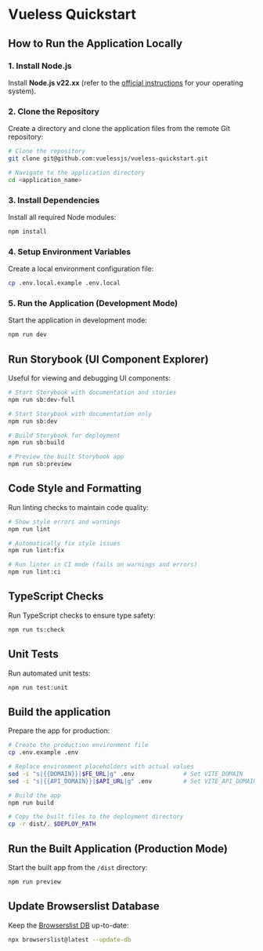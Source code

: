 # Vueless Quickstart

## How to Run the Application Locally

### 1. Install Node.js

Install **Node.js v22.xx** (refer to the [official instructions](https://nodejs.org/en/download/package-manager/) for your operating system).

### 2. Clone the Repository

Create a directory and clone the application files from the remote Git repository:

```bash
# Clone the repository
git clone git@github.com:vuelessjs/vueless-quickstart.git

# Navigate to the application directory
cd <application_name>
```

### 3. Install Dependencies

Install all required Node modules:

```bash
npm install
```

### 4. Setup Environment Variables

Create a local environment configuration file:

```bash
cp .env.local.example .env.local
```

### 5. Run the Application (Development Mode)

Start the application in development mode:

```bash
npm run dev
```

## Run Storybook (UI Component Explorer)

Useful for viewing and debugging UI components:

```bash
# Start Storybook with documentation and stories
npm run sb:dev-full

# Start Storybook with documentation only
npm run sb:dev

# Build Storybook for deployment
npm run sb:build

# Preview the built Storybook app
npm run sb:preview
```

## Code Style and Formatting

Run linting checks to maintain code quality:

```bash
# Show style errors and warnings
npm run lint

# Automatically fix style issues
npm run lint:fix

# Run linter in CI mode (fails on warnings and errors)
npm run lint:ci
```

## TypeScript Checks

Run TypeScript checks to ensure type safety:

```bash
npm run ts:check
```

## Unit Tests

Run automated unit tests:

```bash
npm run test:unit
```

## Build the application

Prepare the app for production:

```bash
# Create the production environment file
cp .env.example .env

# Replace environment placeholders with actual values
sed -i "s|{{DOMAIN}}|$FE_URL|g" .env              # Set VITE_DOMAIN
sed -i "s|{{API_DOMAIN}}|$API_URL|g" .env         # Set VITE_API_DOMAIN

# Build the app
npm run build

# Copy the built files to the deployment directory
cp -r dist/. $DEPLOY_PATH
```

## Run the Built Application (Production Mode)

Start the built app from the `/dist` directory:

```bash
npm run preview
```

## Update Browserslist Database

Keep the [Browserslist DB](https://browsersl.ist/) up-to-date:

```bash
npx browserslist@latest --update-db
```
